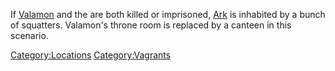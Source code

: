 If [Valamon](Valamon.md "wikilink") and the [](Crab_Queen.md) are both killed or imprisoned,
[Ark](Ark.md "wikilink") is inhabited by a bunch of squatters. Valamon's
throne room is replaced by a canteen in this scenario.

[Category:Locations](Category:Locations "wikilink")
[Category:Vagrants](Category:Vagrants "wikilink")